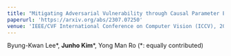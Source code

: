 ```yaml
---
title: "Mitigating Adversarial Vulnerability through Causal Parameter Estimation by Adversarial Double Machine Learning"
paperurl: 'https://arxiv.org/abs/2307.07250'
venue: 'IEEE/CVF International Conference on Computer Vision (ICCV), 2023'
---
```

Byung-Kwan Lee\*, **Junho Kim**\*, Yong Man Ro (*: equally contributed)
